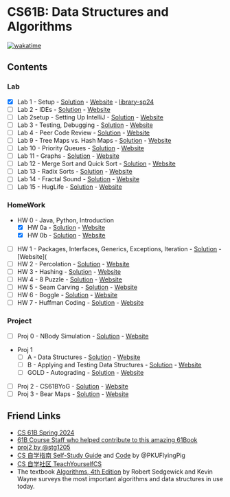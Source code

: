 # CS61B: Data Structures and Algorithms

[![wakatime](https://wakatime.com/badge/github/talentestors/CS61B-sp24.svg)](https://wakatime.com/badge/github/talentestors/CS61B-sp24)

## Contents

### Lab

- [x] Lab 1 - Setup - [Solution](lab/lab01) - [Website](https://sp24.datastructur.es/labs/lab01/) - [library-sp24](https://github.com/Berkeley-CS61B/library-sp24/)
- [ ] Lab 2 - IDEs - [Solution](lab2/) - [Website](https://sp24.datastructur.es/materials/lab/lab2/lab2)
- [ ] Lab 2setup - Setting Up IntelliJ - [Solution](lab2setup/) - [Website](https://sp24.datastructur.es/materials/lab/lab2setup/lab2setup)
- [ ] Lab 3 - Testing, Debugging - [Solution](lab3/) - [Website](https://sp24.datastructur.es/materials/lab/lab3/lab3)
- [ ] Lab 4 - Peer Code Review - [Solution](lab4/) - [Website](https://sp24.datastructur.es/materials/lab/lab4/lab4)
- [ ] Lab 9 - Tree Maps vs. Hash Maps - [Solution](lab9/) - [Website](https://sp24.datastructur.es/materials/lab/lab9/lab9)
- [ ] Lab 10 - Priority Queues - [Solution](lab10/) - [Website](https://sp24.datastructur.es/materials/lab/lab10/lab10)
- [ ] Lab 11 - Graphs - [Solution](lab11/) - [Website](https://sp24.datastructur.es/materials/lab/lab11/lab11)
- [ ] Lab 12 - Merge Sort and Quick Sort - [Solution](lab12/) - [Website](https://sp24.datastructur.es/materials/lab/lab12/lab12)
- [ ] Lab 13 - Radix Sorts - [Solution](lab13/) - [Website](https://sp24.datastructur.es/materials/lab/lab13/lab13)
- [ ] Lab 14 - Fractal Sound - [Solution](lab14/) - [Website](https://sp24.datastructur.es/materials/lab/lab14/lab14)
- [ ] Lab 15 - HugLife - [Solution](lab15/) - [Website](https://sp24.datastructur.es/materials/lab/lab15/lab15)

### HomeWork

- HW 0 - Java, Python, Introduction
  - [x] HW 0a - [Solution](hw/hw0) - [Website](https://sp24.datastructur.es/homeworks/hw0/hw0a/)
  - [x] HW 0b - [Solution](hw/hw0/hw0b) - [Website](https://sp24.datastructur.es/homeworks/hw0/hw0b/)
- [ ] HW 1 - Packages, Interfaces, Generics, Exceptions, Iteration - [Solution](hw1/) - [Website](
- [ ] HW 2 - Percolation - [Solution](hw2/) - [Website](https://sp24.datastructur.es/materials/hw/hw2/hw2)
- [ ] HW 3 - Hashing - [Solution](hw3/) - [Website](https://sp24.datastructur.es/materials/hw/hw3/hw3)
- [ ] HW 4 - 8 Puzzle - [Solution](hw4/) - [Website](https://sp24.datastructur.es/materials/hw/hw4/hw4)
- [ ] HW 5 - Seam Carving - [Solution](hw5/) - [Website](https://sp24.datastructur.es/materials/hw/hw5/hw5)
- [ ] HW 6 - Boggle - [Solution](hw6/) - [Website](https://sp24.datastructur.es/materials/hw/hw6/hw6)
- [ ] HW 7 - Huffman Coding - [Solution](hw7/) - [Website](https://sp24.datastructur.es/materials/hw/hw7/hw7)

### Project

- [ ] Proj 0 - NBody Simulation - [Solution](proj0/) - [Website](https://sp24.datastructur.es/materials/proj/proj0/proj0)
- Proj 1
  - [ ] A - Data Structures - [Solution](proj1a/) - [Website](https://sp24.datastructur.es/materials/proj/proj1a/proj1a)
  - [ ] B - Applying and Testing Data Structures - [Solution](proj1b/) - [Website](https://sp24.datastructur.es/materials/proj/proj1b/proj1b)
  - [ ] GOLD - Autograding - [Solution](proj1gold/) - [Website](https://sp24.datastructur.es/materials/proj/proj1gold/proj1gold)
- [ ] Proj 2 - CS61BYoG - [Solution](proj2/) - [Website](https://sp24.datastructur.es/materials/proj/proj2/proj2.html)
- [ ] Proj 3 - Bear Maps - [Solution](proj3/) - [Website](https://sp24.datastructur.es/materials/proj/proj3/proj3)

## Friend Links

- [CS 61B Spring 2024](https://sp24.datastructur.es/)
- [61B Course Staff who helped contribute to this amazing 61Book](https://cs61b-2.gitbook.io/cs61b-textbook)
- [proj2 by @stg1205](https://github.com/stg1205/CS61B/tree/master/proj2/byog)
- [CS 自学指南 Self-Study Guide](https://csdiy.wiki) and [Code](https://github.com/PKUFlyingPig/CS61B) by @PKUFlyingPig
- [CS 自学社区 TeachYourselfCS](https://www.learncs.site/)
- The textbook [Algorithms, 4th Edition](https://algs4.cs.princeton.edu/home/) by Robert Sedgewick and Kevin Wayne surveys the most important algorithms and data structures in use today.
